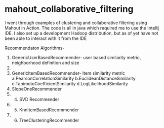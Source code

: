 mahout_collaborative_filtering
==============================

I went through examples of clustering and collaborative filtering using Mahout in Action.  The code is all in java which required me to use the Intellij IDE.  I also set up a development Hadoop distribution, but as of yet have not been able to interact with it from the IDE

Recommendaton Algorithms-
1. GenericUserBasedRecommender- user based similarity metric, neighborhood definition and size
2. 
2. GenericItemBasedRecommender- Item similarity metric
  a.PearsonCorrelationSimilarity
  b.EuclideanDistanceSimilarity
  c.TanimotoCoefficientSimilarity
  d.LogLikelihoodSimilarity
3. SlopeOneRecommender
4. 4. SVD Recommender
5. 5. KnnItemBasedRecommender
6. 6. TreeClusteringRecommender


